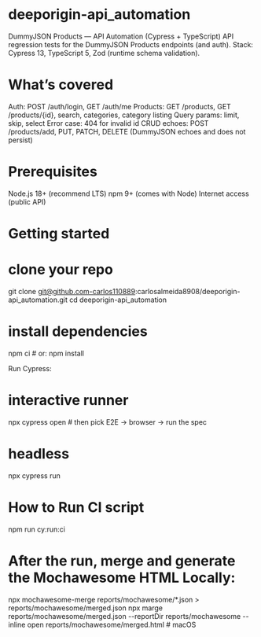 # deeporigin-api_automation

DummyJSON Products — API Automation (Cypress + TypeScript)
API regression tests for the DummyJSON Products endpoints (and auth).
Stack: Cypress 13, TypeScript 5, Zod (runtime schema validation).

# What’s covered

Auth: POST /auth/login, GET /auth/me
Products: GET /products, GET /products/{id}, search, categories, category listing
Query params: limit, skip, select
Error case: 404 for invalid id
CRUD echoes: POST /products/add, PUT, PATCH, DELETE (DummyJSON echoes and does not persist)

# Prerequisites
Node.js 18+ (recommend LTS)
npm 9+ (comes with Node)
Internet access (public API)

# Getting started
# clone your repo
git clone git@github.com-carlos110889:carlosalmeida8908/deeporigin-api_automation.git
cd deeporigin-api_automation

# install dependencies
npm ci  # or: npm install

Run Cypress:

# interactive runner
npx cypress open     # then pick E2E → browser → run the spec

# headless
npx cypress run


# How to Run CI script

npm run cy:run:ci


# After the run, merge and generate the Mochawesome HTML Locally:

npx mochawesome-merge reports/mochawesome/*.json > reports/mochawesome/merged.json
npx marge reports/mochawesome/merged.json --reportDir reports/mochawesome --inline
open reports/mochawesome/merged.html   # macOS